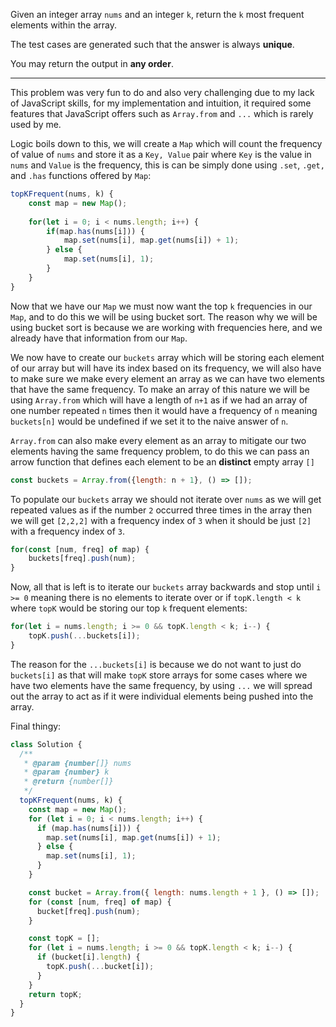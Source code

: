 Given an integer array `nums` and an integer `k`, return the `k` most frequent elements within the array.

The test cases are generated such that the answer is always **unique**.

You may return the output in **any order**.
***
This problem was very fun to do and also very challenging due to my lack of JavaScript skills, for my implementation and intuition, it required some features that JavaScript offers such as `Array.from` and `...`  which is rarely used by me.

Logic boils down to this, we will create a `Map` which will count the frequency of value of `nums` and store it as a `Key, Value` pair where `Key` is the value in `nums` and `Value` is the frequency, this is can be simply done using `.set`, `.get,` and `.has` functions offered by `Map`:
```js
topKFrequent(nums, k) {
	const map = new Map();
	
	for(let i = 0; i < nums.length; i++) {
		if(map.has(nums[i])) {
			map.set(nums[i], map.get(nums[i]) + 1);
		} else {
			map.set(nums[i], 1);
		}
	}
}
```
Now that we have our `Map` we must now want the top `k` frequencies in our `Map`, and to do this we will be using bucket sort. The reason why we will be using bucket sort is because we are working with frequencies here, and we already have that information from our `Map`.

We now have to create our `buckets` array which will be storing each element of our array but will have its index based on its frequency, we will also have to make sure we make every element an array as we can have two elements that have the same frequency. To make an array of this nature we will be using `Array.from` which will have a length of `n+1` as if we had an array of one number repeated `n` times then it would have a frequency of `n` meaning `buckets[n]` would be undefined if we set it to the naive answer of `n`. 

`Array.from` can also make every element as an array to mitigate our two elements having the same frequency problem, to do this we can pass an arrow function that defines each element to be an **distinct** empty array `[]`
```js
const buckets = Array.from({length: n + 1}, () => []);
```

To populate our `buckets` array we should not iterate over `nums` as we will get repeated values as if the number `2` occurred three times in the array then we will get `[2,2,2]` with a frequency index of `3` when it should be just `[2]` with a frequency index of `3`.
```js
for(const [num, freq] of map) {
	buckets[freq].push(num);
}
```

Now, all that is left is to iterate our `buckets` array backwards and stop until `i >= 0` meaning there is no elements to iterate over or if `topK.length < k` where `topK` would be storing our top `k` frequent elements:
```js
for(let i = nums.length; i >= 0 && topK.length < k; i--) {
	topK.push(...buckets[i]);
}
```
The reason for the `...buckets[i]` is because we do not want to just do `buckets[i]` as that will make `topK` store arrays for some cases where we have two elements have the same frequency, by using `...` we will spread out the array to act as if it were individual elements being pushed into the array.

Final thingy:
```js
class Solution {
  /**
   * @param {number[]} nums
   * @param {number} k
   * @return {number[]}
   */
  topKFrequent(nums, k) {
    const map = new Map();
    for (let i = 0; i < nums.length; i++) {
      if (map.has(nums[i])) {
        map.set(nums[i], map.get(nums[i]) + 1);
      } else {
        map.set(nums[i], 1);
      }
    }

    const bucket = Array.from({ length: nums.length + 1 }, () => []);
    for (const [num, freq] of map) {
      bucket[freq].push(num);
    }

    const topK = [];
    for (let i = nums.length; i >= 0 && topK.length < k; i--) {
      if (bucket[i].length) {
        topK.push(...bucket[i]);
      }
    }
    return topK;
  }
}
```
